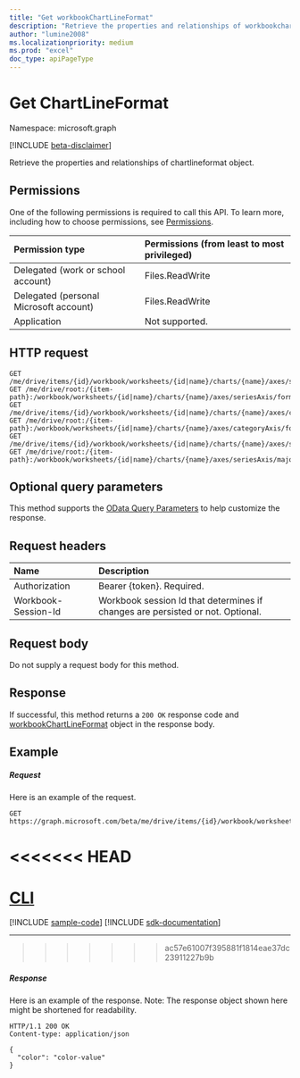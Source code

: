 ```yaml
---
title: "Get workbookChartLineFormat"
description: "Retrieve the properties and relationships of workbookchartlineformat object."
author: "lumine2008"
ms.localizationpriority: medium
ms.prod: "excel"
doc_type: apiPageType
---
```


# Get ChartLineFormat

Namespace: microsoft.graph

[!INCLUDE [beta-disclaimer](../../includes/beta-disclaimer.md)]

Retrieve the properties and relationships of chartlineformat object.
## Permissions
One of the following permissions is required to call this API. To learn more, including how to choose permissions, see [Permissions](/graph/permissions-reference).

|Permission type      | Permissions (from least to most privileged)              |
|:--------------------|:---------------------------------------------------------|
|Delegated (work or school account) | Files.ReadWrite    |
|Delegated (personal Microsoft account) | Files.ReadWrite    |
|Application | Not supported. |

## HTTP request
<!-- { "blockType": "ignored" } -->
```http
GET /me/drive/items/{id}/workbook/worksheets/{id|name}/charts/{name}/axes/seriesAxis/format/line
GET /me/drive/root:/{item-path}:/workbook/worksheets/{id|name}/charts/{name}/axes/seriesAxis/format/line
GET /me/drive/items/{id}/workbook/worksheets/{id|name}/charts/{name}/axes/categoryAxis/format/line
GET /me/drive/root:/{item-path}:/workbook/worksheets/{id|name}/charts/{name}/axes/categoryAxis/format/line
GET /me/drive/items/{id}/workbook/worksheets/{id|name}/charts/{name}/axes/seriesAxis/majorgridlines/format/line
GET /me/drive/root:/{item-path}:/workbook/worksheets/{id|name}/charts/{name}/axes/seriesAxis/majorgridlines/format/line
```
## Optional query parameters
This method supports the [OData Query Parameters](/graph/query-parameters) to help customize the response.

## Request headers
| Name      |Description|
|:----------|:----------|
| Authorization  | Bearer {token}. Required. |
| Workbook-Session-Id  | Workbook session Id that determines if changes are persisted or not. Optional.|

## Request body
Do not supply a request body for this method.

## Response

If successful, this method returns a `200 OK` response code and [workbookChartLineFormat](../resources/workbookchartlineformat.md) object in the response body.
## Example
##### Request
Here is an example of the request.

<!-- {
  "blockType": "request",
  "name": "get_chartlineformat"
}-->
```msgraph-interactive
GET https://graph.microsoft.com/beta/me/drive/items/{id}/workbook/worksheets/{id|name}/charts/{name}/axes/seriesAxis/format/line
```

<<<<<<< HEAD
=======
# [CLI](#tab/cli)
[!INCLUDE [sample-code](../includes/snippets/cli/get-chartlineformat-cli-snippets.md)]
[!INCLUDE [sdk-documentation](../includes/snippets/snippets-sdk-documentation-link.md)]

---

>>>>>>> ac57e61007f395881f1814eae37dc23911227b9b
##### Response

Here is an example of the response. Note: The response object shown here might be shortened for readability.
<!-- {
  "blockType": "response",
  "truncated": true,
  "@odata.type": "microsoft.graph.workbookChartLineFormat"
} -->
```http
HTTP/1.1 200 OK
Content-type: application/json

{
  "color": "color-value"
}
```

<!-- uuid: 8fcb5dbc-d5aa-4681-8e31-b001d5168d79
2015-10-25 14:57:30 UTC -->
<!--
{
  "type": "#page.annotation",
  "description": "Get ChartLineFormat",
  "keywords": "",
  "section": "documentation",
  "tocPath": "",
  "suppressions": [
  ]
}
-->
